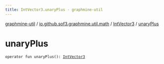 ```yaml
---
title: IntVector3.unaryPlus - graphmine-util
---
```


[graphmine-util](../../index.html) / [io.github.sof3.graphmine.util.math](../index.html) / [IntVector3](index.html) / [unaryPlus](./unary-plus.html)

# unaryPlus

`operator fun unaryPlus(): `[`IntVector3`](index.html)